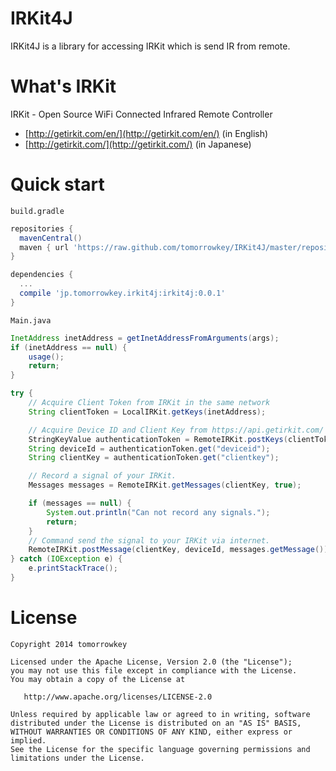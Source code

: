 IRKit4J
=================

IRKit4J is a library for accessing IRKit which is send IR from remote.

# What's IRKit

IRKit - Open Source WiFi Connected Infrared Remote Controller
* [http://getirkit.com/en/](http://getirkit.com/en/)  (in English)
* [http://getirkit.com/](http://getirkit.com/) (in Japanese)

# Quick start
`build.gradle`
```gradle
repositories {
  mavenCentral()
  maven { url 'https://raw.github.com/tomorrowkey/IRKit4J/master/repository'}
}

dependencies {
  ...
  compile 'jp.tomorrowkey.irkit4j:irkit4j:0.0.1'
}
```

`Main.java`
```java
InetAddress inetAddress = getInetAddressFromArguments(args);
if (inetAddress == null) {
    usage();
    return;
}

try {
    // Acquire Client Token from IRKit in the same network
    String clientToken = LocalIRKit.getKeys(inetAddress);

    // Acquire Device ID and Client Key from https://api.getirkit.com/
    StringKeyValue authenticationToken = RemoteIRKit.postKeys(clientToken);
    String deviceId = authenticationToken.get("deviceid");
    String clientKey = authenticationToken.get("clientkey");

    // Record a signal of your IRKit.
    Messages messages = RemoteIRKit.getMessages(clientKey, true);

    if (messages == null) {
        System.out.println("Can not record any signals.");
        return;
    }
    // Command send the signal to your IRKit via internet.
    RemoteIRKit.postMessage(clientKey, deviceId, messages.getMessage());
} catch (IOException e) {
    e.printStackTrace();
}
```

# License

```
Copyright 2014 tomorrowkey

Licensed under the Apache License, Version 2.0 (the "License");
you may not use this file except in compliance with the License.
You may obtain a copy of the License at

   http://www.apache.org/licenses/LICENSE-2.0

Unless required by applicable law or agreed to in writing, software
distributed under the License is distributed on an "AS IS" BASIS,
WITHOUT WARRANTIES OR CONDITIONS OF ANY KIND, either express or implied.
See the License for the specific language governing permissions and
limitations under the License.
```